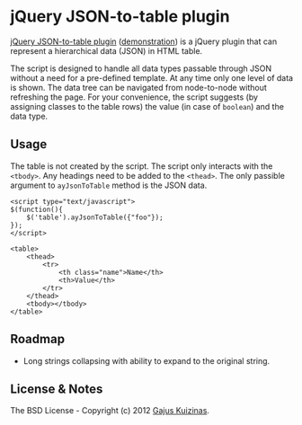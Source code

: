 # jQuery JSON-to-table plugin

[jQuery JSON-to-table plugin](https://github.com/anuary/ay-json-to-table/) ([demonstration](https://dev.anuary.com/1e405a1b-1f81-5050-87b1-57bf81b5e273/)) is a jQuery plugin that can represent a hierarchical data (JSON) in HTML table.

The script is designed to handle all data types passable through JSON without a need for a pre-defined template. At any time only one level of data is shown. The data tree can be navigated from node-to-node without refreshing the page. For your convenience, the script suggests (by assigning classes to the table rows) the value (in case of `boolean`) and the data type.

## Usage

The table is not created by the script. The script only interacts with the `<tbody>`. Any headings need to be added to the `<thead>`. The only passible argument to `ayJsonToTable` method is the JSON data.

	<script type="text/javascript">
	$(function(){
	    $('table').ayJsonToTable({"foo"});
	});
	</script>

	<table>
	    <thead>
	        <tr>
	            <th class="name">Name</th>
	            <th>Value</th>
	        </tr>
	    </thead>
	    <tbody></tbody>
	</table>

## Roadmap

* Long strings collapsing with ability to expand to the original string.

## License & Notes

The BSD License - Copyright (c) 2012 [Gajus Kuizinas](http://anuary.com/gajus).